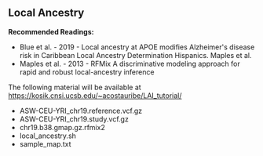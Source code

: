 ## Local Ancestry


**Recommended Readings:**
- Blue et al. - 2019 - Local ancestry at APOE modifies Alzheimer's disease risk in Caribbean Local Ancestry Determination Hispanics. Maples et al.
- Maples et al. - 2013 - RFMix A discriminative modeling approach for rapid and robust local-ancestry inference

The following material will be available at https://kosik.cnsi.ucsb.edu/~acostauribe/LAI_tutorial/

- ASW-CEU-YRI_chr19.reference.vcf.gz
- ASW-CEU-YRI_chr19.study.vcf.gz
- chr19.b38.gmap.gz.rfmix2
- local_ancestry.sh
- sample_map.txt
